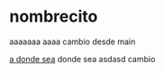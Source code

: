 # nombrecito
aaaaaaa aaaa
cambio desde main

[a donde sea](http://www.as.com)
donde sea
asdasd
cambio
